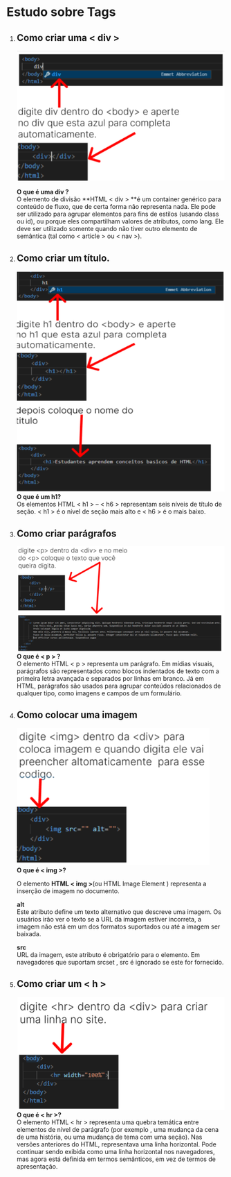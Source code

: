 # Estudo sobre Tags
1. Como criar uma < div >
    -   
 
    ![img](/estudo_tags/image_readme/image_1.png)

    <b>O que é uma div ? </b><br>
    O elemento de divisão **HTML < div > **é um container genérico para conteúdo de fluxo, que de certa forma não representa nada. Ele pode ser utilizado para agrupar elementos para fins de estilos (usando class ou id), ou porque eles compartilham valores de atributos, como lang. Ele deve ser utilizado somente quando não tiver outro elemento de semântica (tal como < article > ou < nav >).

2.  Como criar um título.
    -   
    ![img](/estudo_tags/image_readme/image_2.png)<br>
    <b>O que é um h1?</b><br>
    Os elementos HTML < h1 > – < h6 > representam seis níveis de título de seção. < h1 > é o nível de seção mais alto e < h6 > é o mais baixo.

3.  Como criar parágrafos
    -
    ![img](/estudo_tags/image_readme/image_3.png)
    <b>O que é < p > ?</b><br>
    O elemento HTML < p > representa um parágrafo. Em mídias visuais, parágrafos são representados como blocos indentados de texto com a primeira letra avançada e separados por linhas em branco. Já em HTML, parágrafos são usados para agrupar conteúdos relacionados de qualquer tipo, como imagens e campos de um formulário.

4.  Como colocar uma imagem
    -   
    ![img](/estudo_tags/image_readme/image_4.png)<br>
    <b>O que é < img >?</b><br>

    O elemento **HTML < img >**(ou HTML Image Element ) representa a inserção de imagem no documento.
    
    <b>alt</b><br>
    Este atributo define um texto alternativo que descreve uma imagem. Os usuários irão ver o texto se a URL da imagem estiver incorreta, a imagem não está em um dos formatos suportados ou até a imagem ser baixada.

    <b>src</b><br>
    URL da imagem, este atributo é obrigatório para o <img>elemento. Em navegadores que suportam srcset , src é ignorado se este for fornecido.

5.  Como criar um < h >
    -
    ![img](/estudo_tags/image_readme/image_5.png)
    <b>O que é < hr >?</b><br>
    O elemento HTML < hr > representa uma quebra temática entre elementos de nível de parágrafo (por exemplo , uma mudança da cena de uma história, ou uma mudança de tema com uma seção). Nas versões anteriores do HTML, representava uma linha horizontal. Pode continuar sendo exibida como uma linha horizontal nos navegadores, mas agora está definida em termos semânticos, em vez de termos de apresentação.



